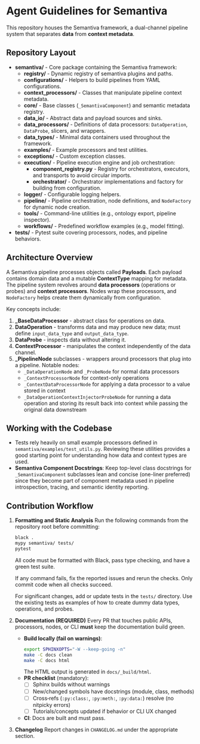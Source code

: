 # Agent Guidelines for Semantiva

This repository houses the Semantiva framework, a dual-channel pipeline system that separates **data** from **context metadata**.

## Repository Layout

* **semantiva/** - Core package containing the Semantiva framework:
  * **registry/** - Dynamic registry of semantiva plugins and paths.
  * **configurations/** - Helpers to build pipelines from YAML configurations.
  * **context_processors/** - Classes that manipulate pipeline context metadata.
  * **core/** - Base classes (`_SemantivaComponent`) and semantic metadata registry.
  * **data_io/** - Abstract data and payload sources and sinks.
  * **data_processors/** - Definitions of data processors: `DataOperation`, `DataProbe`, slicers, and wrappers.
  * **data_types/** - Minimal data containers used throughout the framework.
  * **examples/** - Example processors and test utilities.
  * **exceptions/** - Custom exception classes.
  * **execution/** - Pipeline execution engine and job orchestration:
    * **component_registry.py** - Registry for orchestrators, executors, and transports to avoid circular imports.
    * **orchestrator/** - Orchestrator implementations and factory for building from configuration.
  * **logger/** - Configurable logging helpers.
  * **pipeline/** - Pipeline orchestration, node definitions, and `NodeFactory` for dynamic node creation.
  * **tools/** - Command-line utilities (e.g., ontology export, pipeline inspector).
  * **workflows/** - Predefined workflow examples (e.g., model fitting).
* **tests/** - Pytest suite covering processors, nodes, and pipeline behaviors.

## Architecture Overview

A Semantiva pipeline processes objects called **Payloads**. Each payload contains domain data and a mutable **ContextType** mapping for metadata. The pipeline system revolves around **data processors** (operations or probes) and **context processors**. Nodes wrap these processors, and `NodeFactory` helps create them dynamically from configuration.

Key concepts include:

1. **_BaseDataProcessor** - abstract class for operations on data.
2. **DataOperation** - transforms data and may produce new data; must define `input_data_type` and `output_data_type`.
3. **DataProbe** - inspects data without altering it.
4. **ContextProcessor** - manipulates the context independently of the data channel.
5. **_PipelineNode** subclasses - wrappers around processors that plug into a pipeline.  Notable nodes:
   * `_DataOperationNode` and `_ProbeNode` for normal data processors
   * `_ContextProcessorNode` for context-only operations
   * `_ContextDataProcessorNode` for applying a data processor to a value stored in context
   * `_DataOperationContextInjectorProbeNode` for running a data operation and storing its result back into context while passing the original data downstream

## Working with the Codebase

- Tests rely heavily on small example processors defined in `semantiva/examples/test_utils.py`. Reviewing these utilities provides a good starting point for understanding how data and context types are used.
- **Semantiva Component Docstrings**: Keep top-level class docstrings for `_SemantivaComponent` subclasses lean and concise (one-liner preferred) since they become part of component metadata used in pipeline introspection, tracing, and semantic identity reporting.

## Contribution Workflow

1. **Formatting and Static Analysis**
   Run the following commands from the repository root before committing:
   ```sh
   black .
   mypy semantiva/ tests/
   pytest
   ```
   All code must be formatted with Black, pass type checking, and have a green test suite.

   If any command fails, fix the reported issues and rerun the checks. Only commit code when all checks succeed.

   For significant changes, add or update tests in the `tests/` directory. Use the existing tests as examples of how to create dummy data types, operations, and probes.

2. **Documentation (REQUIRED)**
   Every PR that touches public APIs, processors, nodes, or CLI **must** keep the documentation build green.
   - **Build locally (fail on warnings)**:
     ```sh
     export SPHINXOPTS="-W --keep-going -n"
     make -C docs clean
     make -C docs html
     ```
     The HTML output is generated in `docs/_build/html`.
   - **PR checklist** (mandatory):
     - [ ] Sphinx builds without warnings
     - [ ] New/changed symbols have docstrings (module, class, methods)
     - [ ] Cross‑refs (`:py:class:`, `:py:meth:`, `:py:data:`) resolve (no nitpicky errors)
     - [ ] Tutorials/concepts updated if behavior or CLI UX changed
   - **CI**: Docs are built and must pass.

3. **Changelog**
   Report changes in `CHANGELOG.md` under the appropriate section.
